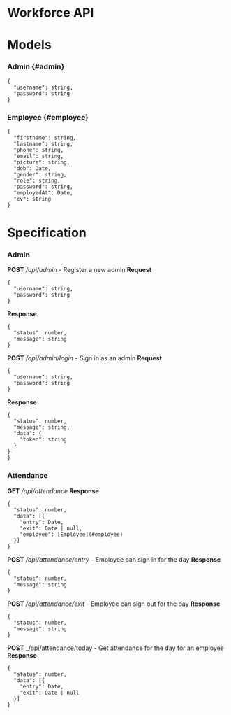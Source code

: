 # Workforce API

# Models
### Admin {#admin}
```
{
  "username": string,
  "password": string
}
```
### Employee {#employee} 
```
{
  "firstname": string,
  "lastname": string,
  "phone": string,
  "email": string,
  "picture": string,
  "dob": Date,
  "gender": string,
  "role": string,
  "password": string,
  "employedAt": Date,
  "cv": string
}
```

# Specification

### Admin
**POST** _/api/admin_ - Register a new admin
**Request**
```
{
  "username": string,
  "password": string
}
```
**Response**
```
{
  "status": number,
  "message": string
}
```

**POST** _/api/admin/login_ - Sign in as an admin
**Request**
```
{
  "username": string,
  "password": string
}
```
**Response**
```
{
  "status": number,
  "message": string,
  "data": {
    "token": string
  }
}
}
```

### Attendance
**GET** _/api/attendance_
**Response**
```
{
  "status": number,
  "data": [{
    "entry": Date,
    "exit": Date | null,
    "employee": [Employee](#employee)
  }]
}
```
**POST** _/api/attendance/entry_ - Employee can sign in for the day
**Response**
```
{
  "status": number,
  "message": string
}
```
**POST** _/api/attendance/exit_ - Employee can sign out for the day
**Response**
```
{
  "status": number,
  "message": string
}
```
**POST** _/api/attendance/today - Get attendance for the day for an employee
**Response**
```
{
  "status": number,
  "data": [{
    "entry": Date,
    "exit": Date | null
  }]
}
```